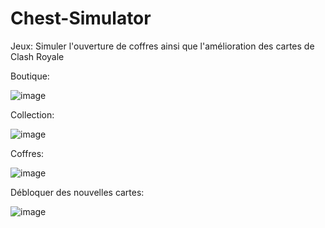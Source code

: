 # Chest-Simulator
Jeux: Simuler l'ouverture de coffres  ainsi que l'amélioration des cartes de Clash Royale


Boutique:


![image](https://user-images.githubusercontent.com/129319404/229231618-ab55a2d6-53fa-467a-a755-c433f8af1b88.png)


Collection:


![image](https://user-images.githubusercontent.com/129319404/229232258-f646e7df-078d-4d7d-9037-61a5a2a41f9b.png)


Coffres:


![image](https://user-images.githubusercontent.com/129319404/229232842-d624b192-a558-4ce3-b5e8-fb56569f05bf.png)


Débloquer des nouvelles cartes:


![image](https://user-images.githubusercontent.com/129319404/229234193-fc0cc9ff-637d-43cb-8d4a-69a50dea5f32.png)
